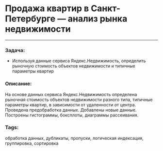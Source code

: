 # Продажа квартир в Санкт-Петербурге — анализ рынка недвижимости
---
### Задача:
- Используя данные сервиса Яндекс.Недвижимость, определить рыночную стоимость объектов недвижимости и типичные параметры квартир
### Описание:
На основе данных сервиса Яндекс.Недвижимость определена рыночная стоимость
объектов недвижимости разного типа, типичные параметры квартир, в зависимости от
удаленности от центра. Проведена предобработка данных. Добавлены новые данные.
Построены гистограммы, боксплоты, диаграммы рассеивания.
### Tags:
обработка данных, дубликаты, пропуски, логическая индексация, группировка, сортировка

